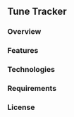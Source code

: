<h2>Tune Tracker</h2>

<h3>Overview</h3>

<h3>Features</h3>

<h3>Technologies</h3>

<h3>Requirements</h3>

<h3>License</h3>


